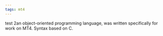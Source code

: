 ```yaml
---
tags: mt4
---
```

test 2an object-oriented programming language, was written specifically for work on MT4. Syntax based on C.